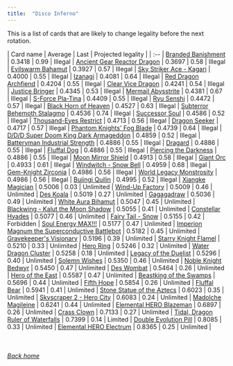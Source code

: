 ```yaml
---
title:  "Disco Inferno"
---
```


This is a list of cards that are likely to change legality before the next rotation.

| Card name | Average | Last | Projected legality |
| :-- |
[Branded Banishment](https://db.ygoprodeck.com/card/?search=Branded%20Banishment) | 0.3418 | 0.99 | Illegal |
[Ancient Gear Reactor Dragon](https://db.ygoprodeck.com/card/?search=Ancient%20Gear%20Reactor%20Dragon) | 0.3697 | 0.58 | Illegal |
[Evilswarm Bahamut](https://db.ygoprodeck.com/card/?search=Evilswarm%20Bahamut) | 0.3927 | 0.57 | Illegal |
[Sky Striker Ace - Kagari](https://db.ygoprodeck.com/card/?search=Sky%20Striker%20Ace%20-%20Kagari) | 0.4000 | 0.55 | Illegal |
[Izanagi](https://db.ygoprodeck.com/card/?search=Izanagi) | 0.4081 | 0.64 | Illegal |
[Red Dragon Archfiend](https://db.ygoprodeck.com/card/?search=Red%20Dragon%20Archfiend) | 0.4204 | 0.55 | Illegal |
[Clear Vice Dragon](https://db.ygoprodeck.com/card/?search=Clear%20Vice%20Dragon) | 0.4241 | 0.54 | Illegal |
[Justice Bringer](https://db.ygoprodeck.com/card/?search=Justice%20Bringer) | 0.4345 | 0.53 | Illegal |
[Mermail Abysstrite](https://db.ygoprodeck.com/card/?search=Mermail%20Abysstrite) | 0.4381 | 0.67 | Illegal |
[S-Force Pla-Tina](https://db.ygoprodeck.com/card/?search=S-Force%20Pla-Tina) | 0.4409 | 0.55 | Illegal |
[Ryu Senshi](https://db.ygoprodeck.com/card/?search=Ryu%20Senshi) | 0.4472 | 0.57 | Illegal |
[Black Horn of Heaven](https://db.ygoprodeck.com/card/?search=Black%20Horn%20of%20Heaven) | 0.4527 | 0.63 | Illegal |
[Subterror Behemoth Stalagmo](https://db.ygoprodeck.com/card/?search=Subterror%20Behemoth%20Stalagmo) | 0.4536 | 0.74 | Illegal |
[Successor Soul](https://db.ygoprodeck.com/card/?search=Successor%20Soul) | 0.4586 | 0.52 | Illegal |
[Thousand-Eyes Restrict](https://db.ygoprodeck.com/card/?search=Thousand-Eyes%20Restrict) | 0.4713 | 0.56 | Illegal |
[Dragon Seeker](https://db.ygoprodeck.com/card/?search=Dragon%20Seeker) | 0.4717 | 0.57 | Illegal |
[Phantom Knights' Fog Blade](https://db.ygoprodeck.com/card/?search=Phantom%20Knights'%20Fog%20Blade) | 0.4739 | 0.64 | Illegal |
[D/D/D Super Doom King Dark Armageddon](https://db.ygoprodeck.com/card/?search=D/D/D%20Super%20Doom%20King%20Dark%20Armageddon) | 0.4859 | 0.52 | Illegal |
[Batteryman Industrial Strength](https://db.ygoprodeck.com/card/?search=Batteryman%20Industrial%20Strength) | 0.4886 | 0.55 | Illegal |
[Dragard](https://db.ygoprodeck.com/card/?search=Dragard) | 0.4886 | 0.55 | Illegal |
[Fluffal Dog](https://db.ygoprodeck.com/card/?search=Fluffal%20Dog) | 0.4886 | 0.55 | Illegal |
[Piercing the Darkness](https://db.ygoprodeck.com/card/?search=Piercing%20the%20Darkness) | 0.4886 | 0.55 | Illegal |
[Moon Mirror Shield](https://db.ygoprodeck.com/card/?search=Moon%20Mirror%20Shield) | 0.4913 | 0.58 | Illegal |
[Giant Orc](https://db.ygoprodeck.com/card/?search=Giant%20Orc) | 0.4933 | 0.61 | Illegal |
[Windwitch - Snow Bell](https://db.ygoprodeck.com/card/?search=Windwitch%20-%20Snow%20Bell) | 0.4959 | 0.68 | Illegal |
[Gem-Knight Zirconia](https://db.ygoprodeck.com/card/?search=Gem-Knight%20Zirconia) | 0.4986 | 0.56 | Illegal |
[World Legacy Monstrosity](https://db.ygoprodeck.com/card/?search=World%20Legacy%20Monstrosity) | 0.4986 | 0.56 | Illegal |
[Bujingi Quilin](https://db.ygoprodeck.com/card/?search=Bujingi%20Quilin) | 0.4995 | 0.52 | Illegal |
[Xiangke Magician](https://db.ygoprodeck.com/card/?search=Xiangke%20Magician) | 0.5006 | 0.03 | Unlimited |
[Wind-Up Factory](https://db.ygoprodeck.com/card/?search=Wind-Up%20Factory) | 0.5009 | 0.46 | Unlimited |
[Des Koala](https://db.ygoprodeck.com/card/?search=Des%20Koala) | 0.5019 | 0.27 | Unlimited |
[Gagagadraw](https://db.ygoprodeck.com/card/?search=Gagagadraw) | 0.5036 | 0.49 | Unlimited |
[White Aura Bihamut](https://db.ygoprodeck.com/card/?search=White%20Aura%20Bihamut) | 0.5047 | 0.45 | Unlimited |
[Blackwing - Kalut the Moon Shadow](https://db.ygoprodeck.com/card/?search=Blackwing%20-%20Kalut%20the%20Moon%20Shadow) | 0.5055 | 0.41 | Unlimited |
[Constellar Hyades](https://db.ygoprodeck.com/card/?search=Constellar%20Hyades) | 0.5077 | 0.46 | Unlimited |
[Fairy Tail - Snow](https://db.ygoprodeck.com/card/?search=Fairy%20Tail%20-%20Snow) | 0.5155 | 0.42 | Forbidden |
[Soul Energy MAX!!!](https://db.ygoprodeck.com/card/?search=Soul%20Energy%20MAX!!!) | 0.5177 | 0.47 | Unlimited |
[Imperion Magnum the Superconductive Battlebot](https://db.ygoprodeck.com/card/?search=Imperion%20Magnum%20the%20Superconductive%20Battlebot) | 0.5182 | 0.45 | Unlimited |
[Gravekeeper's Visionary](https://db.ygoprodeck.com/card/?search=Gravekeeper's%20Visionary) | 0.5196 | 0.39 | Unlimited |
[Starry Knight Flamel](https://db.ygoprodeck.com/card/?search=Starry%20Knight%20Flamel) | 0.5210 | 0.33 | Unlimited |
[Hero Ring](https://db.ygoprodeck.com/card/?search=Hero%20Ring) | 0.5246 | 0.32 | Unlimited |
[Water Dragon Cluster](https://db.ygoprodeck.com/card/?search=Water%20Dragon%20Cluster) | 0.5258 | 0.18 | Unlimited |
[Legacy of the Duelist](https://db.ygoprodeck.com/card/?search=Legacy%20of%20the%20Duelist) | 0.5296 | 0.40 | Unlimited |
[Solemn Wishes](https://db.ygoprodeck.com/card/?search=Solemn%20Wishes) | 0.5350 | 0.46 | Unlimited |
[Noble Knight Bedwyr](https://db.ygoprodeck.com/card/?search=Noble%20Knight%20Bedwyr) | 0.5450 | 0.47 | Unlimited |
[Des Wombat](https://db.ygoprodeck.com/card/?search=Des%20Wombat) | 0.5464 | 0.26 | Unlimited |
[Hero of the East](https://db.ygoprodeck.com/card/?search=Hero%20of%20the%20East) | 0.5587 | 0.47 | Unlimited |
[Beastking of the Swamps](https://db.ygoprodeck.com/card/?search=Beastking%20of%20the%20Swamps) | 0.5696 | 0.44 | Unlimited |
[Fifth Hope](https://db.ygoprodeck.com/card/?search=Fifth%20Hope) | 0.5854 | 0.26 | Unlimited |
[Fluffal Bear](https://db.ygoprodeck.com/card/?search=Fluffal%20Bear) | 0.5941 | 0.41 | Unlimited |
[Stone Statue of the Aztecs](https://db.ygoprodeck.com/card/?search=Stone%20Statue%20of%20the%20Aztecs) | 0.6023 | 0.35 | Unlimited |
[Skyscraper 2 - Hero City](https://db.ygoprodeck.com/card/?search=Skyscraper%202%20-%20Hero%20City) | 0.6083 | 0.24 | Unlimited |
[Madolche Magileine](https://db.ygoprodeck.com/card/?search=Madolche%20Magileine) | 0.6241 | 0.44 | Unlimited |
[Elemental HERO Blazeman](https://db.ygoprodeck.com/card/?search=Elemental%20HERO%20Blazeman) | 0.6897 | 0.26 | Unlimited |
[Crass Clown](https://db.ygoprodeck.com/card/?search=Crass%20Clown) | 0.7133 | 0.27 | Unlimited |
[Tidal, Dragon Ruler of Waterfalls](https://db.ygoprodeck.com/card/?search=Tidal,%20Dragon%20Ruler%20of%20Waterfalls) | 0.7399 | 0.14 | Limited |
[Double Evolution Pill](https://db.ygoprodeck.com/card/?search=Double%20Evolution%20Pill) | 0.8085 | 0.33 | Unlimited |
[Elemental HERO Electrum](https://db.ygoprodeck.com/card/?search=Elemental%20HERO%20Electrum) | 0.8365 | 0.25 | Unlimited |

<br>

###### [Back home](index)